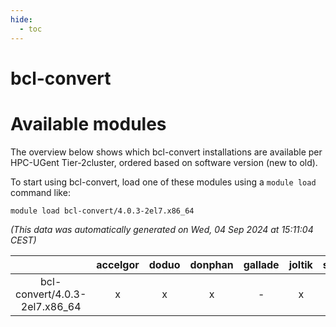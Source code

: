 ```yaml
---
hide:
  - toc
---
```


bcl-convert
===========

# Available modules


The overview below shows which bcl-convert installations are available per HPC-UGent Tier-2cluster, ordered based on software version (new to old).

To start using bcl-convert, load one of these modules using a `module load` command like:

```shell
module load bcl-convert/4.0.3-2el7.x86_64
```

*(This data was automatically generated on Wed, 04 Sep 2024 at 15:11:04 CEST)*  

| |accelgor|doduo|donphan|gallade|joltik|shinx|skitty|
| :---: | :---: | :---: | :---: | :---: | :---: | :---: | :---: |
|bcl-convert/4.0.3-2el7.x86_64|x|x|x|-|x|-|x|
